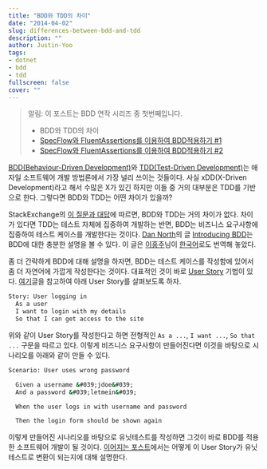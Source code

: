 ```yaml
---
title: "BDD와 TDD의 차이"
date: "2014-04-02"
slug: differences-between-bdd-and-tdd
description: ""
author: Justin-Yoo
tags:
- dotnet
- bdd
- tdd
fullscreen: false
cover: ""
---
```


> 알림: 이 포스트는 BDD 연작 시리즈 중 첫번째입니다.
> 
> - BDD와 TDD의 차이
> - [SpecFlow와 FluentAssertions를 이용하여 BDD적용하기 #1](http://blog.aliencube.org/ko/2014/04/02/applying-bdd-with-specflow-and-fluentassertions-1)
> - [SpecFlow와 FluentAssertions를 이용하여 BDD적용하기 #2](http://blog.aliencube.org/ko/2014/04/02/applying-bdd-with-specflow-and-fluentassertions-2)

[BDD(Behaviour-Driven Development)](http://en.wikipedia.org/wiki/Behavior-driven_development)와 [TDD(Test-Driven Development)](http://en.wikipedia.org/wiki/Test-driven_development)는 애자일 소프트웨어 개발 방법론에서 가장 널리 쓰이는 것들이다. 사실 xDD(X-Driven Development)라고 해서 수많은 X가 있긴 하지만 이들 중 거의 대부분은 TDD를 기반으로 한다. 그렇다면 BDD와 TDD는 어떤 차이가 있을까?

StackExchange의 [이 질문과 대답](http://programmers.stackexchange.com/questions/135218/what-is-the-difference-between-bdd-and-tdd#135246)에 따르면, BDD와 TDD는 거의 차이가 없다. 차이가 있다면 TDD는 테스트 자체에 집중하여 개발하는 반면, BDD는 비즈니스 요구사항에 집중하여 테스트 케이스를 개발한다는 것이다. [Dan North](https://twitter.com/tastapod)의 글 [Introducing BDD](http://dannorth.net/introducing-bdd/)는 BDD에 대한 충분한 설명을 볼 수 있다. 이 글은 [이홍주](http://blog.jaigurudevaom.net/)님이 [한국어](http://blog.jaigurudevaom.net/319)로도 번역해 놓았다.

좀 더 간략하게 BDD에 대해 설명을 하자면, BDD는 테스트 케이스를 작성함에 있어서 좀 더 자연어에 가깝게 작성한다는 것이다. 대표적인 것이 바로 [User Story](http://en.wikipedia.org/wiki/User_story) 기법이 있다. [여기](http://stackoverflow.com/questions/2509/what-are-the-primary-differences-between-tdd-and-bdd#2548)글을 참고하여 아래 User Story를 살펴보도록 하자.

```bat
Story: User logging in
  As a user
  I want to login with my details
  So that I can get access to the site

```

위와 같이 User Story를 작성한다고 하면 전형적인 `As a ...`, `I want ...`, `So that ...` 구문을 따르고 있다. 이렇게 비즈니스 요구사항이 만들어진다면 이것을 바탕으로 시나리오를 아래와 같이 만들 수 있다.

```bat
Scenario: User uses wrong password

  Given a username &#039;jdoe&#039;
  And a password &#039;letmein&#039;

  When the user logs in with username and password

  Then the login form should be shown again

```

이렇게 만들어진 시나리오를 바탕으로 유닛테스트를 작성하면 그것이 바로 BDD를 적용한 소프트웨어 개발이 될 것이다. [이어지는 포스트](http://blog.aliencube.org/ko/2014/04/02/applying-bdd-with-specflow-and-fluentassertions-1)에서는 어떻게 이 User Story가 유닛테스트로 변환이 되는지에 대해 설명한다.
